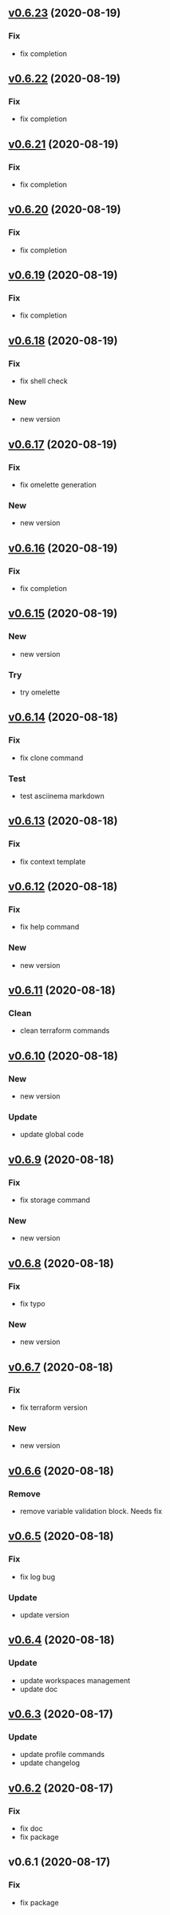 
<a name="v0.6.23"></a>
## [v0.6.23](https://github.com/recarnot/awstfy_cli/compare/v0.6.22...v0.6.23) (2020-08-19)

### Fix

* fix completion


<a name="v0.6.22"></a>
## [v0.6.22](https://github.com/recarnot/awstfy_cli/compare/v0.6.21...v0.6.22) (2020-08-19)

### Fix

* fix completion


<a name="v0.6.21"></a>
## [v0.6.21](https://github.com/recarnot/awstfy_cli/compare/v0.6.20...v0.6.21) (2020-08-19)

### Fix

* fix completion


<a name="v0.6.20"></a>
## [v0.6.20](https://github.com/recarnot/awstfy_cli/compare/v0.6.19...v0.6.20) (2020-08-19)

### Fix

* fix completion


<a name="v0.6.19"></a>
## [v0.6.19](https://github.com/recarnot/awstfy_cli/compare/v0.6.18...v0.6.19) (2020-08-19)

### Fix

* fix completion


<a name="v0.6.18"></a>
## [v0.6.18](https://github.com/recarnot/awstfy_cli/compare/v0.6.17...v0.6.18) (2020-08-19)

### Fix

* fix shell check

### New

* new version


<a name="v0.6.17"></a>
## [v0.6.17](https://github.com/recarnot/awstfy_cli/compare/v0.6.16...v0.6.17) (2020-08-19)

### Fix

* fix omelette generation

### New

* new version


<a name="v0.6.16"></a>
## [v0.6.16](https://github.com/recarnot/awstfy_cli/compare/v0.6.15...v0.6.16) (2020-08-19)

### Fix

* fix completion


<a name="v0.6.15"></a>
## [v0.6.15](https://github.com/recarnot/awstfy_cli/compare/v0.6.14...v0.6.15) (2020-08-19)

### New

* new version

### Try

* try omelette


<a name="v0.6.14"></a>
## [v0.6.14](https://github.com/recarnot/awstfy_cli/compare/v0.6.13...v0.6.14) (2020-08-18)

### Fix

* fix clone command

### Test

* test asciinema markdown


<a name="v0.6.13"></a>
## [v0.6.13](https://github.com/recarnot/awstfy_cli/compare/v0.6.12...v0.6.13) (2020-08-18)

### Fix

* fix context template


<a name="v0.6.12"></a>
## [v0.6.12](https://github.com/recarnot/awstfy_cli/compare/v0.6.11...v0.6.12) (2020-08-18)

### Fix

* fix help command

### New

* new version


<a name="v0.6.11"></a>
## [v0.6.11](https://github.com/recarnot/awstfy_cli/compare/v0.6.10...v0.6.11) (2020-08-18)

### Clean

* clean terraform commands


<a name="v0.6.10"></a>
## [v0.6.10](https://github.com/recarnot/awstfy_cli/compare/v0.6.9...v0.6.10) (2020-08-18)

### New

* new version

### Update

* update global code


<a name="v0.6.9"></a>
## [v0.6.9](https://github.com/recarnot/awstfy_cli/compare/v0.6.8...v0.6.9) (2020-08-18)

### Fix

* fix storage command

### New

* new version


<a name="v0.6.8"></a>
## [v0.6.8](https://github.com/recarnot/awstfy_cli/compare/v0.6.7...v0.6.8) (2020-08-18)

### Fix

* fix typo

### New

* new version


<a name="v0.6.7"></a>
## [v0.6.7](https://github.com/recarnot/awstfy_cli/compare/v0.6.6...v0.6.7) (2020-08-18)

### Fix

* fix terraform version

### New

* new version


<a name="v0.6.6"></a>
## [v0.6.6](https://github.com/recarnot/awstfy_cli/compare/v0.6.5...v0.6.6) (2020-08-18)

### Remove

* remove variable validation block. Needs fix


<a name="v0.6.5"></a>
## [v0.6.5](https://github.com/recarnot/awstfy_cli/compare/v0.6.4...v0.6.5) (2020-08-18)

### Fix

* fix log bug

### Update

* update version


<a name="v0.6.4"></a>
## [v0.6.4](https://github.com/recarnot/awstfy_cli/compare/v0.6.3...v0.6.4) (2020-08-18)

### Update

* update workspaces management
* update doc


<a name="v0.6.3"></a>
## [v0.6.3](https://github.com/recarnot/awstfy_cli/compare/v0.6.2...v0.6.3) (2020-08-17)

### Update

* update profile commands
* update changelog


<a name="v0.6.2"></a>
## [v0.6.2](https://github.com/recarnot/awstfy_cli/compare/v0.6.1...v0.6.2) (2020-08-17)

### Fix

* fix doc
* fix package


<a name="v0.6.1"></a>
## v0.6.1 (2020-08-17)

### Fix

* fix package

